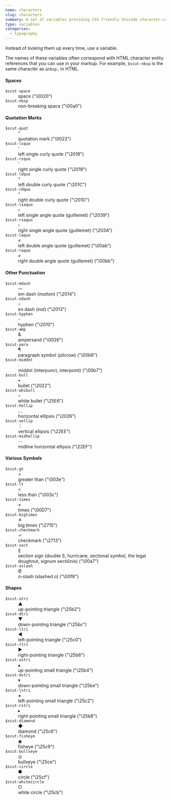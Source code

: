 ```yaml
---
name: characters
slug: characters
summary: A set of variables providing CSS-friendly Unicode character-codes for the kinds of typographic glyphs you may find yourself adding to your stylesheets as `content` values.
type: variables
categories:
  - typography
---
```


Instead of looking them up every time, use a variable.

The names of these variables often correspond with HTML character entity references that you can use in your markup. For example, `$scut-nbsp` is the same character as `&nbsp;` in HTML.

<h4>Spaces</h4>
<dl class="characters-list">
  <dt><code>$scut-space</code></dt>
  <dd></dd>
  <dd>space ("\0020")</dd>
  <dt><code>$scut-nbsp</code></dt>
  <dd></dd>
  <dd>non-breaking space ("\00a0")</dd>
</dl>
<h4>Quotation Marks</h4>
<dl class="characters-list">
  <dt><code>$scut-quot</code></dt>
  <dd>"</dd>
  <dd>quotation mark ("\0022")</dd>
  <dt><code>$scut-lsquo</code></dt>
  <dd>‘</dd>
  <dd>left single curly quote ("\2018")</dd>
  <dt><code>$scut-rsquo</code></dt>
  <dd>’</dd>
  <dd>right single curly quote ("\2019")</dd>
  <dt><code>$scut-ldquo</code></dt>
  <dd>“</dd>
  <dd>left double curly quote ("\201C")</dd>
  <dt><code>$scut-rdquo</code></dt>
  <dd>”</dd>
  <dd>right double curly quote ("\201D")</dd>
  <dt><code>$scut-lsaquo</code></dt>
  <dd>‹</dd>
  <dd>left single angle quote (guillemet) ("\2039")</dd>
  <dt><code>$scut-rsaquo</code></dt>
  <dd>›</dd>
  <dd>right single angle quote (guillemet) ("\203A")</dd>
  <dt><code>$scut-laquo</code></dt>
  <dd>«</dd>
  <dd>left double angle quote (guillemet) ("\00ab")</dd>
  <dt><code>$scut-raquo</code></dt>
  <dd>»</dd>
  <dd>right double angle quote (guillemet) ("\00bb")</dd>
</dl>
<h4>Other Punctuation</h4>
<dl class="characters-list">
  <dt><code>$scut-mdash</code></dt>
  <dd>—</dd>
  <dd>em dash (mutton) ("\2014")</dd>
  <dt><code>$scut-ndash</code></dt>
  <dd>–</dd>
  <dd>en dash (nut) ("\2013")</dd>
  <dt><code>$scut-hyphen</code></dt>
  <dd>-</dd>
  <dd>hyphen ("\2010")</dd>
  <dt><code>$scut-amp</code></dt>
  <dd>&</dd>
  <dd>ampersand ("\0026")</dd>
  <dt><code>$scut-para</code></dt>
  <dd>¶</dd>
  <dd>paragraph symbol (pilcrow) ("\00b6")</dd>
  <dt><code>$scut-middot</code></dt>
  <dd>·</dd>
  <dd>middot (interpunct, interpoint) ("\00b7")</dd>
  <dt><code>$scut-bull</code></dt>
  <dd>•</dd>
  <dd>bullet ("\2022")</dd>
  <dt><code>$scut-whibull</code></dt>
  <dd>◦</dd>
  <dd>white bullet ("\25E6")</dd>
  <dt><code>$scut-hellip</code></dt>
  <dd>…</dd>
  <dd>horizontal ellipsis ("\2026")</dd>
  <dt><code>$scut-vellip</code></dt>
  <dd>⋮</dd>
  <dd>vertical ellipsis ("\22EE")</dd>
  <dt><code>$scut-midhellip</code></dt>
  <dd>⋯</dd>
  <dd>midline horizontal ellipsis ("\22EF")</dd>
</dl>
<h4>Various Symbols</h4>
<dl class="characters-list">
  <dt><code>$scut-gt</code></dt>
  <dd>&gt;</dd>
  <dd>greater than ("\003e")</dd>
  <dt><code>$scut-lt</code></dt>
  <dd>&lt;</dd>
  <dd>less than ("\003c")</dd>
  <dt><code>$scut-times</code></dt>
  <dd>×</dd>
  <dd>times ("\00D7")</dd>
  <dt><code>$scut-bigtimes</code></dt>
  <dd>✕</dd>
  <dd>big times ("\2715")</dd>
  <dt><code>$scut-checkmark</code></dt>
  <dd>✓</dd>
  <dd>checkmark ("\2713")</dd>
  <dt><code>$scut-sect</code></dt>
  <dd>§</dd>
  <dd>section sign (double S, hurricane, sectional symbol, the legal doughnut, signum
    sectiōnis) ("\00a7")</dd>
  <dt><code>$scut-oslash</code></dt>
  <dd>Ø</dd>
  <dd>o-slash (slashed o) ("\00f8")</dd>
</dl>
<h4>Shapes</h4>
<dl class="characters-list">
  <dt><code>$scut-utri</code></dt>
  <dd>▲</dd>
  <dd>up-pointing triangle ("\25b2")</dd>
  <dt><code>$scut-dtri</code></dt>
  <dd>▼</dd>
  <dd>down-pointing triangle ("\25bc")</dd>
  <dt><code>$scut-ltri</code></dt>
  <dd>◀</dd>
  <dd>left-pointing triangle ("\25c0")</dd>
  <dt><code>$scut-rtri</code></dt>
  <dd>▶</dd>
  <dd>right-pointing triangle ("\25b6")</dd>
  <dt><code>$scut-ustri</code></dt>
  <dd>▴</dd>
  <dd>up-pointing small triangle ("\25b4")</dd>
  <dt><code>$scut-dstri</code></dt>
  <dd>▾</dd>
  <dd>down-pointing small triangle ("\25be")</dd>
  <dt><code>$scut-lstri</code></dt>
  <dd>◂</dd>
  <dd>left-pointing small triangle ("\25c2")</dd>
  <dt><code>$scut-rstri</code></dt>
  <dd>▸</dd>
  <dd>right-pointing small triangle ("\25b8")</dd>
  <dt><code>$scut-diamond</code></dt>
  <dd>◆</dd>
  <dd>diamond ("\25c6")</dd>
  <dt><code>$scut-fisheye</code></dt>
  <dd>◉</dd>
  <dd>fisheye ("\25c9")</dd>
  <dt><code>$scut-bullseye</code></dt>
  <dd>◎</dd>
  <dd>bullseye ("\25ce")</dd>
  <dt><code>$scut-circle</code></dt>
  <dd>●</dd>
  <dd>circle ("\25cf")</dd>
  <dt><code>$scut-whitecircle</code></dt>
  <dd>○</dd>
  <dd>white circle ("\25cb")</dd>
</dl>